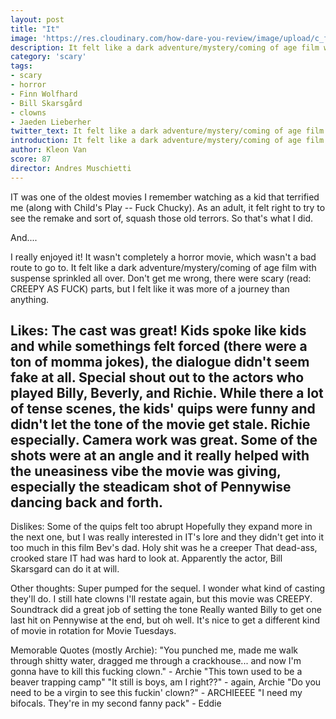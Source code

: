 ```yaml
---
layout: post
title: "It"
image: 'https://res.cloudinary.com/how-dare-you-review/image/upload/c_fill,h_399,w_760/v1529185355/it-2.jpg'
description: It felt like a dark adventure/mystery/coming of age film with suspense sprinkled all over.
category: 'scary'
tags:
- scary
- horror
- Finn Wolfhard
- Bill Skarsgård
- clowns
- Jaeden Lieberher
twitter_text: It felt like a dark adventure/mystery/coming of age film with suspense sprinkled all over.
introduction: It felt like a dark adventure/mystery/coming of age film with suspense sprinkled all over.
author: Kleon Van
score: 87
director: Andres Muschietti
---
```


IT was one of the oldest movies I remember watching as a kid that terrified me (along with Child's Play -- Fuck Chucky). As an adult, it felt right to try to see the remake and sort of, squash those old terrors. So that's what I did.

And....

I really enjoyed it! It wasn't completely a horror movie, which wasn't a bad route to go to. It felt like a dark adventure/mystery/coming of age film with suspense sprinkled all over. Don't get me wrong, there were scary (read: CREEPY AS FUCK) parts, but I felt like it was more of a journey than anything.


Likes:
The cast was great! Kids spoke like kids and while somethings felt forced (there were a ton of momma jokes), the dialogue didn't seem fake at all. Special shout out to the actors who played Billy, Beverly, and Richie.
While there a lot of tense scenes, the kids' quips were funny and didn't let the tone of the movie get stale. Richie especially.
Camera work was great. Some of the shots were at an angle and it really helped with the uneasiness vibe the movie was giving, especially the steadicam shot of Pennywise dancing back and forth.
-           
Dislikes:
Some of the quips felt too abrupt
Hopefully they expand more in the next one, but I was really interested in IT's lore and they didn't get into it too much in this film
Bev's dad. Holy shit was he a creeper
That dead-ass, crooked stare IT had was hard to look at. Apparently the actor, Bill Skarsgard can do it at will.


Other thoughts:
Super pumped for the sequel. I wonder what kind of casting they'll do.
I still hate clowns
I'll restate again, but this movie was CREEPY. Soundtrack did a great job of setting the tone
Really wanted Billy to get one last hit on Pennywise at the end, but oh well.
It's nice to get a different kind of movie in rotation for Movie Tuesdays.

Memorable Quotes (mostly Archie):
"You punched me, made me walk through shitty water, dragged me through a crackhouse... and now I'm gonna have to kill this fucking clown." - Archie
"This town used to be a beaver trapping camp" "It still is boys, am I right??" - again, Archie
"Do you need to be a virgin to see this fuckin' clown?" - ARCHIEEEE
"I need my bifocals. They're in my second fanny pack" - Eddie
